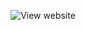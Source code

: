 
<p align="center" >
    <img src="https://user-images.githubusercontent.com/39314951/166096636-85b5cf76-f531-4266-a4bc-84167ffaad2c.png" alt="View website" />
</p>
